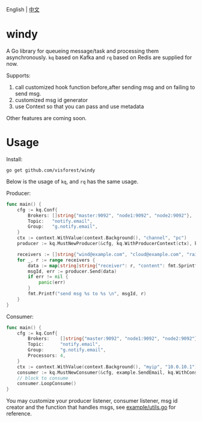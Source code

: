
English | [中文](README_ZH.md)

# windy
A Go library for queueing message/task and processing them asynchronously. `kq` based on Kafka and `rq` based on Redis are supplied for now.

Supports:
1. call customized hook function before,after sending msg and on failing to send msg. 
2. customized msg id generator
3. use Context so that you can pass and use metadata

Other features are coming soon.

# Usage

Install:
```
go get github.com/visforest/windy
```

Below is the usage of `kq`, and `rq` has the same usage.

Producer:
```go
func main() {
	cfg := kq.Conf{
		Brokers: []string{"master:9092", "node1:9092", "node2:9092"},
		Topic:   "notify.email",
		Group:   "g.notify.email",
	}
	ctx := context.WithValue(context.Background(), "channel", "pc")
	producer := kq.MustNewProducer(&cfg, kq.WithProducerContext(ctx), kq.WithProducerListener(&example.MyProduceListener{}), kq.WithIdCreator(&example.MyIdCreator{}))

	receivers := []string{"wind@example.com", "cloud@example.com", "rain@example.com", "snow@example.com", "storm@example.com"}
	for _, r := range receivers {
		data := map[string]string{"receiver": r, "content": fmt.Sprintf("Hi, %s!", strings.TrimRight(r, "@example.com"))}
		msgId, err := producer.Send(data)
		if err != nil {
			panic(err)
		}
		fmt.Printf("send msg %s to %s \n", msgId, r)
	}
}
```

Consumer:
```go
func main() {
	cfg := kq.Conf{
		Brokers:    []string{"master:9092", "node1:9092", "node2:9092"},
		Topic:      "notify.email",
		Group:      "g.notify.email",
		Processors: 4,
	}
	ctx := context.WithValue(context.Background(), "myip", "10.0.10.1")
	consumer := kq.MustNewConsumer(&cfg, example.SendEmail, kq.WithConsumerContext(ctx), kq.WithConsumerListener(&example.MyConsumerListener{}))
	// block to consume
	consumer.LoopConsume()
}
```

You may customize your producer listener, consumer listener, msg id creator and the function that handles msgs, see [example/utils.go](example/utils.go) for reference.